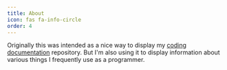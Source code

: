 ```yaml
---
title: About
icon: fas fa-info-circle
order: 4
---
```


Originally this was intended as a nice way to display my [coding documentation](https://github.com/SaracenRhue/codingDictionary) repository. But I'm also using it to display information about various things I frequently use as a programmer.

<!-- 
> lorem
{: .prompt-tip }

> lorem
{: .prompt-info }

> lorem
{: .prompt-warning }

> lorem
{: .prompt-danger }

> lorem
{: .nolineno } 
-->
